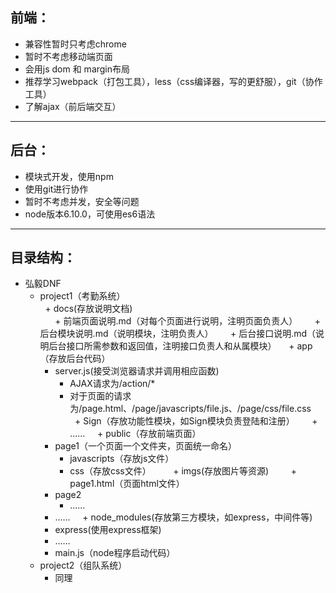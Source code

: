 ## 前端：
 + 兼容性暂时只考虑chrome
 + 暂时不考虑移动端页面
 + 会用js dom 和 margin布局
 + 推荐学习webpack（打包工具），less（css编译器，写的更舒服），git（协作工具）
 + 了解ajax（前后端交互）
 
---

## 后台：
 + 模块式开发，使用npm
 + 使用git进行协作
 + 暂时不考虑并发，安全等问题
  + node版本6.10.0，可使用es6语法
 
---

## 目录结构：
 + 弘毅DNF
   + project1（考勤系统）  
     + docs(存放说明文档)  
         + 前端页面说明.md（对每个页面进行说明，注明页面负责人）
         + 后台模块说明.md（说明模块，注明负责人）
         + 后台接口说明.md（说明后台接口所需参数和返回值，注明接口负责人和从属模块）
     + app（存放后台代码）
       + server.js(接受浏览器请求并调用相应函数)
         + AJAX请求为/action/*
         + 对于页面的请求为/page.html、/page/javascripts/file.js、/page/css/file.css
       + Sign（存放功能性模块，如Sign模块负责登陆和注册）
       + ......
     + public（存放前端页面）
       + page1（一个页面一个文件夹，页面统一命名）
         + javascripts（存放js文件）
         + css（存放css文件）
         + imgs(存放图片等资源)
         + page1.html（页面html文件）
       + page2
         + ......
       + ......
     + node_modules(存放第三方模块，如express，中间件等)
       + express(使用express框架)
       + ......
     + main.js（node程序启动代码）
   + project2（组队系统）
     + 同理
